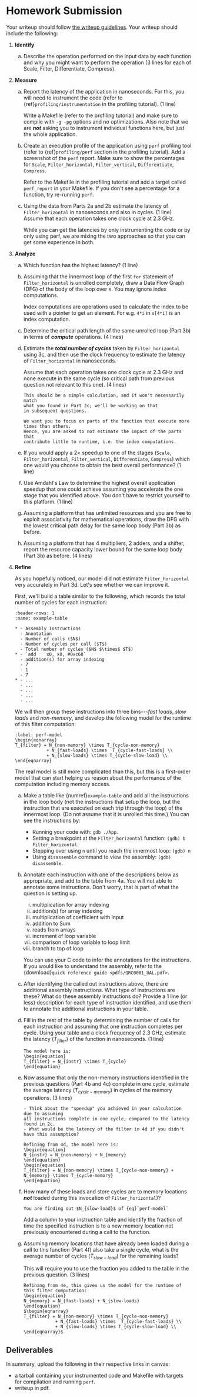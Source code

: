 # Homework Submission

Your writeup should follow [the writeup guidelines](../writeup_guidelines). Your writeup should include the following:

<style type="text/css">
    ol { list-style-type: decimal; }
    ol ol { list-style-type: lower-alpha; }
    ol ol ol { list-style-type: lower-roman; }
</style>

1. **Identify**
    1. Describe the operation performed on the input data by each
        function and why you might want to perform the operation (3
        lines for each of Scale, Filter, Differentiate, Compress).
2. **Measure**
    1. Report the latency of the application in nanoseconds.  For this, you will
        need to instrument the code (refer to {ref}`profiling/instrumentation`
        in the profiling tutorial). (1 line)
        
        Write a Makefile (refer to the profiling tutorial) and make sure to compile with `-g -pg` options and no optimizations.
        Also note that we are ***not*** asking you to instrument individual functions
        here, but just the whole application.

    2. Create an execution profile of the application using `perf`
        profiling tool (refer to {ref}`profiling/perf` section in the profiling tutorial).
        Add a screenshot of the `perf` report. Make sure to show the percentages for
        `Scale`, `Filter_horizontal`, `Filter_vertical`, `Differentiate`, `Compress`.

        Refer to the Makefile in the profiling tutorial and add a
        target called `perf_report` in your Makefile. If you don't see a percentage for a function, try re-running `perf`.

    3. Using the data from Parts 2a and 2b estimate the latency of
       `Filter_horizontal` in nanoseconds and also in cycles. (1 line)
       Assume that each operation takes one clock cycle at 2.3 GHz.
        
        While you can get the latencies by only instrumenting the code
        or by only using perf, we are mixing the two approaches so that you can get some
        experience in both.

3. **Analyze**
    1. Which function has the highest latency? (1 line)
    2. Assuming that the innermost loop of the first `for` statement
        of `Filter_horizontal` is unrolled completely, draw a Data Flow Graph (DFG)
        of the body of the loop over `X`. You may ignore index computations.
        
        Index computations are operations used to calculate the index
        to be used with a pointer to get an element. For e.g. `4*i` in `x[4*i]` is an index computation.
        
    3. Determine the critical path length of the same unrolled loop (Part 3b)
        in terms of ***compute*** operations. (4 lines)
    4. Estimate the ***total number of cycles*** taken by `Filter_horizontal` using 3c,
        and then use the clock frequency to estimate the latency of `Filter_horizontal` in nanoseconds.
        
        Assume that each operation takes one clock cycle at 2.3 GHz and none
        execute in the same cycle (so critical path from previous
        question not relevant to this one). (4 lines)

        ```{hint}
        This should be a simple calculation, and it won't necessarily match
        what you found in Part 2c; we'll be working on that
        in subsequent questions. 
        
        We want you to focus on parts of the function that execute more times than others.
        Hence, you are asked to not estimate the impact of the parts that
        contribute little to runtime, i.e. the index computations.
        ```
    5. If you would apply a $2\times$ speedup to one of the stages
        (`Scale`, `Filter_horizontal`, `Filter_vertical`, `Differentiate`, `Compress`)
        which one would you choose to obtain the best overall performance? (1 line)
    6. Use Amdahl's Law to determine the highest overall application
        speedup that one could achieve assuming you accelerate the one stage that
        you identified above.  You don't have to restrict yourself to this platform. (1 line)
    7. Assuming a platform that has unlimited resources and you are free to exploit associativity for
        mathematical operations, draw the DFG with the lowest critical path delay for the same loop
        body (Part 3b) as before.
    8. Assuming a platform that has 4 multipliers, 2 adders, and a shifter, report the resource capacity lower
        bound for the same loop body (Part 3b) as before. (4 lines)
4. **Refine**
    
    As you hopefully noticed, our model did not estimate `Filter_horizontal` very accurately
    in Part 3d.  Let's see whether we can improve it.

    First, we'll build a table similar to the following, which records the total number of cycles
    for each instruction:
    ```{list-table} Example Table
    :header-rows: 1
    :name: example-table

    * - Assembly Instructions
      - Annotation
      - Number of calls ($N$)
      - Number of cycles per call ($T$)
      - Total number of cycles ($N$ $\times$ $T$)
    * - `add	x0, x0, #0xc68`
      - addition(s) for array indexing
      - 7
      - 1
      - 7
    * - ...
      - ...
      - ...
      - ...
      - ...
    ```
    We will then group these instructions into three bins---*fast loads*, *slow loads* and *non-memory*,
    and develop the following model for the runtime of this filter computation:
    ```{math}
    :label: perf-model
    \begin{eqnarray}
    T_{filter} = N_{non-memory} \times T_{cycle-non-memory}
                + N_{fast-loads} \times  T_{cycle-fast-loads} \\
                + N_{slow-loads} \times T_{cycle-slow-load} \\
    \end{eqnarray}
    ```
    
    The real model is still more complicated than this, but this is a
    first-order model that can start helping us reason about the performance of
    the computation including memory access.

    1. Make a table like {numref}`example-table` and add all the instructions
    in the loop body (not the instructions
    that setup the loop, but the instruction that are executed on each trip
    through the loop) of the innermost loop. (Do not assume that it is unrolled this time.)
    You can see the instructions by:
        - Running your code with: `gdb ./App`.
        - Setting a breakpoint at the `Filter_horizontal` function: `(gdb) b Filter_horizontal`.
        - Stepping over using `n` until you reach the innermost loop: `(gdb) n`
        - Using `disassemble` command to view the assembly: `(gdb) disassemble`.
    2. Annotate each instruction with one of the descriptions below as appropriate, and
        add to the table from 4a.  You will not able to annotate some instructions.
        Don't worry, that is part of what the question is setting up.
        1. multiplication for array indexing
        2. addition(s) for array indexing
        3. multiplication of coefficient with input
        4. addition to Sum
        5. reads from arrays
        6. increment of loop variable
        7. comparison of loop variable to loop limit
        8. branch to top of loop

        You can use your C code to infer the annotations for the instructions. If you would like
        to understand the assembly, refer to the
        {download}`quick reference guide <pdfs/QRC0001_UAL.pdf>`.
        
    3. After identifying the called out instructions above, there
        are additional assembly instructions.  What type of instructions are
        these?  What do these assembly instructions do? Provide a 1 line (or less) description for each type of instruction identified, and use them to annotate the additional instructions in your table.
    4. Fill in the rest of the table by determining the number of calls
        for each instruction and assuming that one instruction completes per
        cycle. Using your table and a clock frequency of 2.3 GHz, estimate the latency ($T_{filter}$) of the function
        in nanoseconds. (1 line)
        ```{note}
        The model here is:
        \begin{equation}
        T_{filter} = N_{instr} \times T_{cycle}
        \end{equation}
        ```
    5. Now assume that only the non-memory instructions identified in the previous
        questions (Part 4b and 4c) complete in one cycle,
        estimate the average latency ($T_{cycle-memory}$) in cycles of the memory operations. (3 lines)
        ```{hint}
        - Think about the "speedup" you achieved in your calculation due to assuming
        all instructions complete in one cycle, compared to the latency found in 2c.
        - What would be the latency of the filter in 4d if you didn't have this assumption?
        ```
        ```{note}
        Refining from 4d, the model here is:
        \begin{equation}
        N_{instr} = N_{non-memory} + N_{memory}
        \end{equation}
        \begin{equation}
        T_{filter} = N_{non-memory} \times T_{cycle-non-memory} + N_{memory} \times T_{cycle-memory}
        \end{equation}
        ```
    6. How many of these loads and store cycles are to
        memory locations ***not*** loaded  during this invocation
        of `Filter_horizontal`)?

        ```{hint}
        You are finding out $N_{slow-load}$ of {eq}`perf-model`
        ```
        
        Add a column to your instruction table and identify the fraction of time
        the specified instruction is to a new memory location not previously
        encountered during a call to the function.
    7. Assuming memory locations that have already been loaded
        during a call to this function  (Part 4f)
        also take a single cycle, what is the average number of
        cycles ($T_{slow-load}$) for the remaining loads?
        
        This will require you to use the fraction you added to the table in the
        previous question. (3 lines)

        ```{note}
        Refining from 4e, this gives us the model for the runtime of this filter computation:
        \begin{equation}
        N_{memory} = N_{fast-loads} + N_{slow-loads}
        \end{equation}
        $\begin{eqnarray}
        T_{filter} = N_{non-memory} \times T_{cycle-non-memory}
                    + N_{fast-loads} \times  T_{cycle-fast-loads} \\
                    + N_{slow-loads} \times T_{cycle-slow-load} \\
        \end{eqnarray}$
        ```

## Deliverables
In summary, upload the following in their respective links in canvas:
  - a tarball containing your instrumented code and Makefile with targets for
    compilation and running `perf`.
  - writeup in pdf.